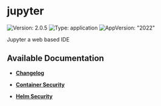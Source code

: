 # jupyter

![Version: 2.0.5](https://img.shields.io/badge/Version-2.0.5-informational?style=flat-square) ![Type: application](https://img.shields.io/badge/Type-application-informational?style=flat-square) ![AppVersion: "2022"](https://img.shields.io/badge/AppVersion-"2022"-informational?style=flat-square)

Jupyter a web based IDE

## Available Documentation

- [**Changelog**](CHANGELOG)

- [**Container Security**](container-security)

- [**Helm Security**](helm-security)

